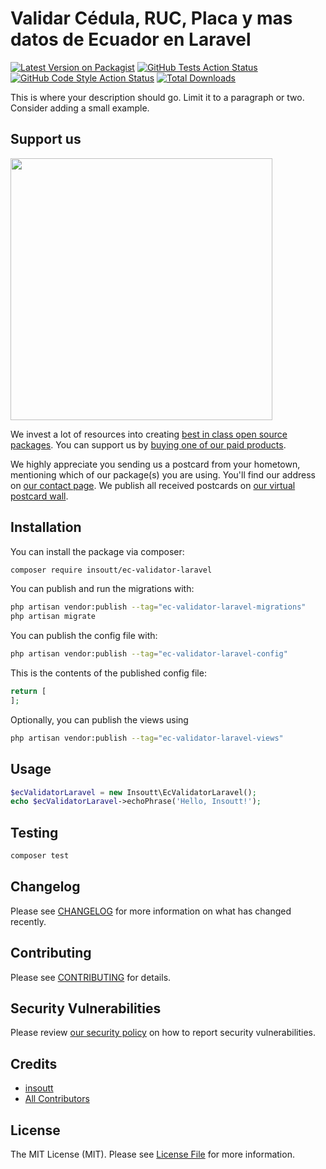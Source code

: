 # Validar Cédula, RUC, Placa y mas datos de Ecuador en Laravel

[![Latest Version on Packagist](https://img.shields.io/packagist/v/insoutt/ec-validator-laravel.svg?style=flat-square)](https://packagist.org/packages/insoutt/ec-validator-laravel)
[![GitHub Tests Action Status](https://img.shields.io/github/actions/workflow/status/insoutt/ec-validator-laravel/run-tests.yml?branch=main&label=tests&style=flat-square)](https://github.com/insoutt/ec-validator-laravel/actions?query=workflow%3Arun-tests+branch%3Amain)
[![GitHub Code Style Action Status](https://img.shields.io/github/actions/workflow/status/insoutt/ec-validator-laravel/fix-php-code-style-issues.yml?branch=main&label=code%20style&style=flat-square)](https://github.com/insoutt/ec-validator-laravel/actions?query=workflow%3A"Fix+PHP+code+style+issues"+branch%3Amain)
[![Total Downloads](https://img.shields.io/packagist/dt/insoutt/ec-validator-laravel.svg?style=flat-square)](https://packagist.org/packages/insoutt/ec-validator-laravel)

This is where your description should go. Limit it to a paragraph or two. Consider adding a small example.

## Support us

[<img src="https://github-ads.s3.eu-central-1.amazonaws.com/ec-validator-laravel.jpg?t=1" width="419px" />](https://spatie.be/github-ad-click/ec-validator-laravel)

We invest a lot of resources into creating [best in class open source packages](https://spatie.be/open-source). You can support us by [buying one of our paid products](https://spatie.be/open-source/support-us).

We highly appreciate you sending us a postcard from your hometown, mentioning which of our package(s) you are using. You'll find our address on [our contact page](https://spatie.be/about-us). We publish all received postcards on [our virtual postcard wall](https://spatie.be/open-source/postcards).

## Installation

You can install the package via composer:

```bash
composer require insoutt/ec-validator-laravel
```

You can publish and run the migrations with:

```bash
php artisan vendor:publish --tag="ec-validator-laravel-migrations"
php artisan migrate
```

You can publish the config file with:

```bash
php artisan vendor:publish --tag="ec-validator-laravel-config"
```

This is the contents of the published config file:

```php
return [
];
```

Optionally, you can publish the views using

```bash
php artisan vendor:publish --tag="ec-validator-laravel-views"
```

## Usage

```php
$ecValidatorLaravel = new Insoutt\EcValidatorLaravel();
echo $ecValidatorLaravel->echoPhrase('Hello, Insoutt!');
```

## Testing

```bash
composer test
```

## Changelog

Please see [CHANGELOG](CHANGELOG.md) for more information on what has changed recently.

## Contributing

Please see [CONTRIBUTING](CONTRIBUTING.md) for details.

## Security Vulnerabilities

Please review [our security policy](../../security/policy) on how to report security vulnerabilities.

## Credits

- [insoutt](https://github.com/insoutt)
- [All Contributors](../../contributors)

## License

The MIT License (MIT). Please see [License File](LICENSE.md) for more information.
